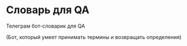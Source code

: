 # Словарь для QA
Телеграм бот-словарик для QA

(Бот, который умеет принимать термины и возвращать определения)